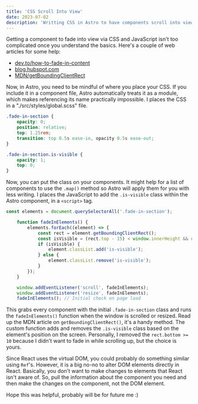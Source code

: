 ```yaml
---
title: 'CSS Scroll Into View'
date: 2023-07-02
description: 'Writting CSS in Astro to have components scroll into view'
---
```


Getting a component to fade into view via CSS and JavaScript isn't too complicated once you understand the basics. Here's a couple of web articles for some help:
+ [dev.to/how-to-fade-in-content](https://dev.to/selbekk/how-to-fade-in-content-as-it-scrolls-into-view-10j4)
+ [blog.hubspot.com](https://blog.hubspot.com/website/css-fade-in)
+ [MDN/getBoundingClientRect](https://developer.mozilla.org/en-US/docs/Web/API/Element/getBoundingClientRect)

Now, in Astro, you need to be mindful of where you place your CSS. If you include it in a component file, Astro automatically treats it as a module, which makes referencing its name practically impossible. I places the CSS in a "./src/styles/global.scss" file.

```scss
.fade-in-section {
    opacity: 0;
    position: relative;
    top: 1.25rem;
    transition: top 0.5s ease-in, opacity 0.5s ease-out;
}

.fade-in-section.is-visible {
    opacity: 1;
    top: 0;
}
```

Now, you can put the class on your components. It might help for a list of components to use the `.map()` method so Astro will apply them for you with less writing. I places the JavaScript to add the `.is-visible` class within the Astro component, in a `<script>` tag.

```js
const elements = document.querySelectorAll('.fade-in-section');

    function fadeInElements() {
        elements.forEach((element) => {
            const rect = element.getBoundingClientRect();
            const isVisible = (rect.top - 15) < window.innerHeight && rect.bottom >= 10;
            if (isVisible) {
                element.classList.add('is-visible');
            } else {
                element.classList.remove('is-visible');
            }
        });
    }

    window.addEventListener('scroll', fadeInElements);
    window.addEventListener('resize', fadeInElements);
    fadeInElements(); // Initial check on page load
```

This grabs every component with the initial `.fade-in-section` class and runs the `fadeInElements()` function when the window is scrolled or resized. Read up the MDN article on `getBoundingClientRect()`, it's a handy method. The custom function adds and removes the `.is-visible` class based on the element's position on the screen. Personally, I removed the `rect.bottom >= 10` because I didn't want to fade in while scrolling up, but the choice is yours. 

Since React uses the virtual DOM, you could probably do something similar using `Ref`'s. However, it is a big no-no to alter DOM elements directly in React. Basically, you don't want to make changes to elements that React isn't aware of. So, pull the information about the component you need and then make the changes on the component, not the DOM element.

Hope this was helpful, probably will be for future me :)
